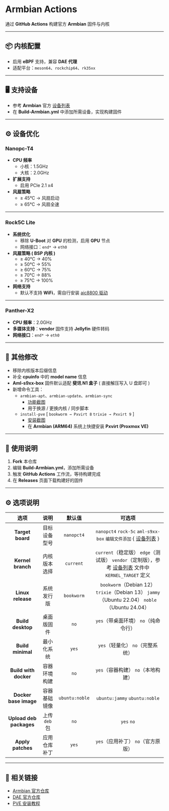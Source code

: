 # Armbian Actions

通过 **GitHub Actions** 构建官方 **Armbian** 固件与内核

---

## 📦 内核配置
- 启用 **eBPF** 支持，兼容 **DAE 代理**
- 适配平台：`meson64`、`rockchip64`、`rk35xx`

---

## 🖥️ 支持设备
- 参考 **Armbian** 官方 [设备列表](https://github.com/armbian/build/tree/main/config/boards)
- 在 **Build-Armbian.yml** 中添加所需设备，实现构建固件

---

## ⚙️ 设备优化

### Nanopc-T4
- **CPU 频率**
  - 小核：1.5GHz
  - 大核：2.0GHz
- **扩展支持**
  - 启用 PCIe 2.1 x4
- **风扇策略**
  - ≥ 45°C → 风扇启动
  - ≥ 65°C → 风扇全速

---

### Rock5C Lite
- **系统优化**
  - 移除 **U-Boot** 对 **GPU** 的检测，启用 **GPU** 节点
  - 网络接口：`end*` → `eth0`
- **风扇策略 ( BSP 内核 )**
  - ≥ 40°C → 40%
  - ≥ 50°C → 55%
  - ≥ 60°C → 75%
  - ≥ 70°C → 88%
  - ≥ 75°C → 100%
- **网络支持**
  - 默认不支持 **WiFi**，需自行安装 [aic8800 驱动](https://github.com/radxa-pkg/aic8800)

---

### Panther-X2
- **CPU 频率**：2.0GHz
- **多媒体支持**：**vendor** 固件支持 **Jellyfin** 硬件转码
- **网络接口**：`end*` → `eth0`

---

## 🔧 其他修改
- 移除内核版本后缀信息
- 补全 **cpuinfo** 中的 **model name** 信息
- **Aml-s9xx-box** 固件默认适配 **斐讯 N1 盒子** ( 直接解压写入 U 盘即可 )
- 新增命令工具：
  - `armbian-apt`、`armbian-update`、`armbian-sync`
    - [功能截图](https://github.com/Zane-E/Armbian-Actions/blob/main/screenshot/screenshot.png)
    - 用于换源 / 更换内核 / 同步脚本
  - `install-pve` [ `bookworm → Pxvirt 8` `trixie → Pxvirt 9` ]
    - [安装截图](https://github.com/Zane-E/Armbian-Actions/blob/main/screenshot/install-pve.png)
    - 在 **Armbian (ARM64)** 系统上快捷安装 **Pxvirt (Proxmox VE)**

---

## 📖 使用说明
1. **Fork** 本仓库
2. 编辑 **Build-Armbian.yml**，添加所需设备
3. 触发 **GitHub Actions** 工作流，等待构建完成
4. 在 **Releases** 页面下载构建好的固件

---

## ⚙️ 选项说明

| 选项 | 说明 | 默认值 | 可选项 |
| :------: | :------: | :------: | :------: |
| **Target board** | 目标设备型号 | `nanopct4` | `nanopct4` `rock-5c` `aml-s9xx-box` `编辑文件添加` { [设备列表](https://github.com/armbian/build/tree/main/config/boards) } |
| **Kernel branch** | 内核版本选择 | `current` | `current`（稳定版） `edge`（测试版） `vendor`（定制版），参考 [设备列表](https://github.com/armbian/build/tree/main/config/boards) 文件中 `KERNEL_TARGET` 定义 |
| **Linux release** | 系统发行版 | `bookworm` | `bookworm`（Debian 12） `trixie`（Debian 13） `jammy`（Ubuntu 22.04） `noble`（Ubuntu 24.04） |
| **Build desktop** | 桌面版固件 | `no` | `yes`（带桌面环境） `no`（纯命令行） |
| **Build minimal** | 最小化系统 | `yes` | `yes`（轻量化） `no`（完整系统） |
| **Build with docker** | 容器环境构建 | `no` | `yes`（容器构建） `no`（本地构建） |
| **Docker base image** | 容器基础镜像 | `ubuntu:noble` | `ubuntu:jammy` `ubuntu:noble` |
| **Upload deb packages** | 上传 `deb` 包 | `no` | `yes` `no` |
| **Apply patches** | 应用仓库补丁 | `yes` | `yes`（应用补丁） `no`（官方原版） |

---

## 📌 相关链接
- [Armbian 官方仓库](https://github.com/armbian/build)
- [DAE 官方仓库](https://github.com/daeuniverse/dae)
- [PVE 安装教程](https://www.zhou.pp.ua/)
